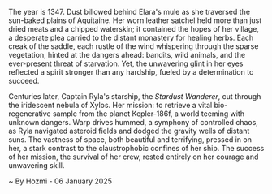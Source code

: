 
The year is 1347.  Dust billowed behind Elara's mule as she traversed the sun-baked plains of Aquitaine.  Her worn leather satchel held more than just dried meats and a chipped waterskin; it contained the hopes of her village, a desperate plea carried to the distant monastery for healing herbs.  Each creak of the saddle, each rustle of the wind whispering through the sparse vegetation, hinted at the dangers ahead: bandits, wild animals, and the ever-present threat of starvation.  Yet, the unwavering glint in her eyes reflected a spirit stronger than any hardship, fueled by a determination to succeed.

Centuries later, Captain Ryla's starship, the *Stardust Wanderer*, cut through the iridescent nebula of Xylos.  Her mission: to retrieve a vital bio-regenerative sample from the planet Kepler-186f, a world teeming with unknown dangers.  Warp drives hummed, a symphony of controlled chaos, as Ryla navigated asteroid fields and dodged the gravity wells of distant suns.  The vastness of space, both beautiful and terrifying, pressed in on her, a stark contrast to the claustrophobic confines of her ship. The success of her mission, the survival of her crew, rested entirely on her courage and unwavering skill.

~ By Hozmi - 06 January 2025
